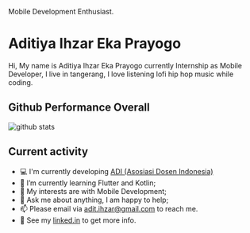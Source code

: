 
Mobile Development Enthusiast.

# Aditiya Ihzar Eka Prayogo

Hi, My name is Aditiya Ihzar Eka Prayogo currently Internship as Mobile Developer, I live in tangerang,  I love listening lofi hip hop music while coding.

## Github Performance Overall

![github stats](https://github-readme-stats.vercel.app/api?username=aditprayogo&show_icons=true)


## Current activity

- 💻 I'm currently developing <a href="https://play.google.com/store/apps/details?id=com.asosiasidosenindonesia.adi&hl=in">ADI (Asosiasi Dosen Indonesia)</a>
- 📖 I’m currently learning Flutter and Kotlin;
- 🤔 My interests are with Mobile Development;
- 💬 Ask me about anything, I am happy to help;
- 📫 Please email via adit.ihzar@gmail.com to reach me.
- 📝 See my <a href="https://www.linkedin.com/in/developerfauzan/">linked.in</a> to get more info.

